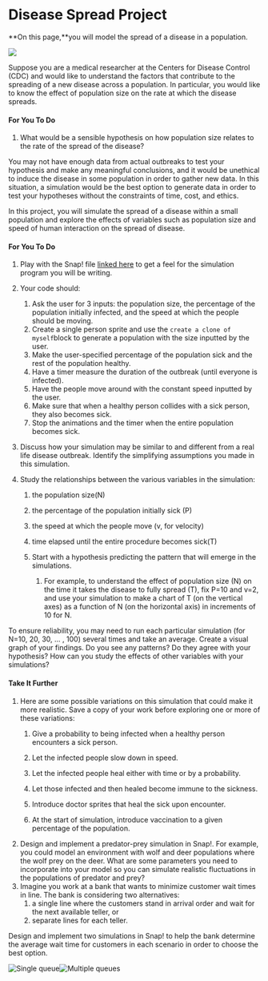 # Disease Spread Project

**On this page,**you will model the spread of a disease in a population.

![](https://bjc.edc.org/bjc-r/img/5-algorithms/img_disease-spread/disease-spread.gif)

Suppose you are a medical researcher at the Centers for Disease Control \(CDC\) and would like to understand the factors that contribute to the spreading of a new disease across a population. In particular, you would like to know the effect of population size on the rate at which the disease spreads.

#### For You To Do

1. What would be a sensible hypothesis on how population size relates to the rate of the spread of the disease?

You may not have enough data from actual outbreaks to test your hypothesis and make any meaningful conclusions, and it would be unethical to induce the disease in some population in order to gather new data. In this situation, a simulation would be the best option to generate data in order to test your hypotheses without the constraints of time, cost, and ethics.

In this project, you will simulate the spread of a disease within a small population and explore the effects of variables such as population size and speed of human interaction on the spread of disease.

#### For You To Do

1. Play with the Snap! file [linked here](https://bjc.edc.org/bjc-r/cur/programming/5-algorithms/2-simulation/3c-disease-spread-interactive.html) to get a feel for the simulation program you will be writing.
2. Your code should:

   1. Ask the user for 3 inputs: the population size, the percentage of the population initially infected, and the speed at which the people should be moving.
   2. Create a single person sprite and use the `create a clone of myself`block to generate a population with the size inputted by the user.
   3. Make the user-specified percentage of the population sick and the rest of the population healthy. 
   4. Have a timer measure the duration of the outbreak \(until everyone is infected\).
   5. Have the people move around with the constant speed inputted by the user.
   6. Make sure that when a healthy person collides with a sick person, they also becomes sick.
   7. Stop the animations and the timer when the entire population becomes sick.

3. Discuss how your simulation may be similar to and different from a real life disease outbreak. Identify the simplifying assumptions you made in this simulation.

4. Study the relationships between the various variables in the simulation:

   1. the population size\(N\)

   2. the percentage of the population initially sick \(P\)

   3. the speed at which the people move \(v, for velocity\)

   4. time elapsed until the entire procedure becomes sick\(T\)

   5. Start with a hypothesis predicting the pattern that will emerge in the simulations.

      1. For example, to understand the effect of population size \(N\) on the time it takes the disease to fully spread \(T\), fix P=10 and v=2, and use your simulation to make a chart of T \(on the vertical axes\) as a function of N \(on the horizontal axis\) in increments of 10 for N.

To ensure reliability, you may need to run each particular simulation \(for N=10, 20, 30, ... , 100\) several times and take an average. Create a visual graph of your findings. Do you see any patterns? Do they agree with your hypothesis? How can you study the effects of other variables with your simulations?

#### Take It Further

1. Here are some possible variations on this simulation that could make it more realistic. Save a copy of your work before exploring one or more of these variations:
   1. Give a probability to being infected when a healthy person encounters a sick person. 
   2. Let the infected people slow down in speed. 
   3. Let the infected people heal either with time or by a probability.
   4. Let those infected and then healed become immune to the sickness.
   5. Introduce doctor sprites that heal the sick upon encounter.
   6. At the start of simulation, introduce vaccination to a given percentage of the population.
2. Design and implement a predator-prey simulation in Snap!. For example, you could model an environment with wolf and deer populations where the wolf prey on the deer. What are some parameters you need to incorporate into your model so you can simulate realistic fluctuations in the populations of predator and prey?
3. Imagine you work at a bank that wants to minimize customer wait times in line. The bank is considering two alternatives:
   1. a single line where the customers stand in arrival order and wait for the next available teller, or
   2. separate lines for each teller.

Design and implement two simulations in Snap! to help the bank determine the average wait time for customers in each scenario in order to choose the best option.

![](https://bjc.edc.org/bjc-r/img/5-algorithms/img_disease-spread/single-queue.png "Single queue")![](https://bjc.edc.org/bjc-r/img/5-algorithms/img_disease-spread/multiple-queues.png "Multiple queues")

